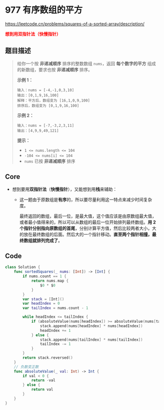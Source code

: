 # 977 有序数组的平方

https://leetcode.cn/problems/squares-of-a-sorted-array/description/

**<font color=red>想到用双指针法（快慢指针）</font>**

## 题目描述

> 给你一个按 **非递减顺序** 排序的整数数组 `nums`，返回 **每个数字的平方** 组成的新数组，要求也按 **非递减顺序** 排序。
>
>  
>
> **示例 1：**
>
> ```
> 输入：nums = [-4,-1,0,3,10]
> 输出：[0,1,9,16,100]
> 解释：平方后，数组变为 [16,1,0,9,100]
> 排序后，数组变为 [0,1,9,16,100]
> ```
>
> **示例 2：**
>
> ```
> 输入：nums = [-7,-3,2,3,11]
> 输出：[4,9,9,49,121]
> ```
>
> **提示：**
>
> - `1 <= nums.length <= 104`
> - `-104 <= nums[i] <= 104`
> - `nums` 已按 **非递减顺序** 排序

## Core

- 想到要用**双指针法**（**快慢指针**），又能想到用**栈**来辅助：

  - 这一题由于原数组是**有序**的，所以要尽量利用这一特点来减少时间复杂度。

    最终返回的数组，最后一位，是最大值，这个值应该是由原数组最大值，或者最小值得来的，所以可以从数组的最后一位开始排列最终数组。**用 2 个指针分别指向原数组的首尾**，分别计算平方值，然后比较两者大小，大的放在最终数组的后面。然后大的一个指针移动。**直至两个指针相撞，最终数组就排列完成了**。

## Code

```swift
class Solution {
    func sortedSquares(_ nums: [Int]) -> [Int] {
        if nums.count == 1 {
            return nums.map {
                $0 * $0
            }
        }
        var stack = [Int]()
        var headIndex = 0
        var tailIndex = nums.count - 1

        while headIndex <= tailIndex {
            if (absoluteValue(nums[headIndex]) >= absoluteValue(nums[tailIndex])) {
                stack.append(nums[headIndex] * nums[headIndex])
                headIndex += 1
            } else {
                stack.append(nums[tailIndex] * nums[tailIndex])
                tailIndex -= 1
            }
        }
        return stack.reversed()
    }
    // 负数变正数
    func absoluteValue(_ val: Int) -> Int {
        if val < 0 {
            return -val
        } else {
            return val
        }
    }
}
```









